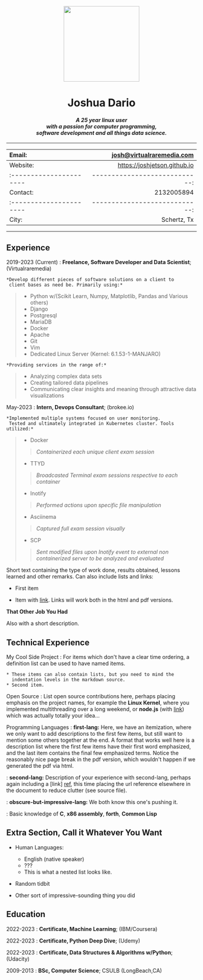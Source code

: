 <p align="center">

<img src="https://i.imgur.com/X44BMVl.png" width="200" height="200">


</p>

<h1 align="center"> Joshua Dario </h1>
<h4 align="center"> 
<i>
A 25 year linux user <br>with a passion for computer programming,<br>software development and all things data science.

</i>
</h4>

----------------------------------------------------


|Email:                 |    josh@virtualraremedia.com|
|:----------------------|----------------------------:|
|Website:               | https://joshjetson.github.io|
|:----------------------|----------------------------:|
|Contact:               |                   2132005894|
|:----------------------|----------------------------:|
|City:                  |                 Schertz, Tx |

----------------------------------------------


Experience
----------

2019-2023 (Current)
:   **Freelance, Software Developer and Data Scientist**; (Virtualraremedia)

    *Develop different pieces of software solutions on a client to
     client bases as need be. Primarily using:*
> - Python w/(Scikit Learn, Numpy, Matplotlib, Pandas and Various others)
> - Django
> - Postgresql
> - MariaDB
> - Docker
> - Apache
> - Git
> - Vim
> - Dedicated Linux Server (Kernel: 6.1.53-1-MANJARO)

    *Providing services in the range of:*

> - Analyzing complex data sets
> - Creating tailored data pipelines
> - Communicating clear insights and meaning through attractive data visualizations


May-2023
:   **Intern, Devops Consultant**; (brokee.io)

    *Implemented multiple systems focused on user monitoring.
     Tested and ultimately integrated in Kubernetes cluster. Tools utilized:*
> - Docker
> > *Containerized each unique client exam session*
> - TTYD
> > *Broadcasted Terminal exam sessions respective to each container*
> - Inotify
> > *Performed actions upon specific file manipulation*
> - Asciinema
> > *Captured full exam session visually*
> - SCP
> > *Sent modified files upon Inotify event to external non containerized server to be analyzed and evaluated*



Short text containing the type of work done, results obtained,
lessons learned and other remarks. Can also include lists and
links:

* First item

* Item with [link](http://www.example.com). Links will work both in
  the html and pdf versions.

**That Other Job You Had**

Also with a short description.

Technical Experience
--------------------

My Cool Side Project
:   For items which don't have a clear time ordering, a definition
    list can be used to have named items.

    * These items can also contain lists, but you need to mind the
      indentation levels in the markdown source.
    * Second item.

Open Source
:   List open source contributions here, perhaps placing emphasis on
    the project names, for example the **Linux Kernel**, where you
    implemented multithreading over a long weekend, or **node.js**
    (with [link](http://nodejs.org)) which was actually totally
    your idea...

Programming Languages
:   **first-lang:** Here, we have an itemization, where we only want
    to add descriptions to the first few items, but still want to
    mention some others together at the end. A format that works well
    here is a description list where the first few items have their
    first word emphasized, and the last item contains the final few
    emphasized terms. Notice the reasonably nice page break in the pdf
    version, which wouldn't happen if we generated the pdf via html.

:   **second-lang:** Description of your experience with second-lang,
    perhaps again including a [link] [ref], this time placing the url
    reference elsewhere in the document to reduce clutter (see source
    file). 

:   **obscure-but-impressive-lang:** We both know this one's pushing
    it.

:   Basic knowledge of **C**, **x86 assembly**, **forth**, **Common Lisp**

[ref]: https://github.com/githubuser/superlongprojectname

Extra Section, Call it Whatever You Want
----------------------------------------

* Human Languages:

     * English (native speaker)
     * ???
     * This is what a nested list looks like.

* Random tidbit

* Other sort of impressive-sounding thing you did

Education
---------

2022-2023
:   **Certificate, Machine Learning**; (IBM/Coursera)

2022-2023
:   **Certificate, Python Deep Dive**; (Udemy)

2022-2023
:   **Certificate, Data Structures & Algorithms w/Python**; (Udacity)

2009-2013
:   **BSc, Computer Science**; CSULB (LongBeach,CA)
